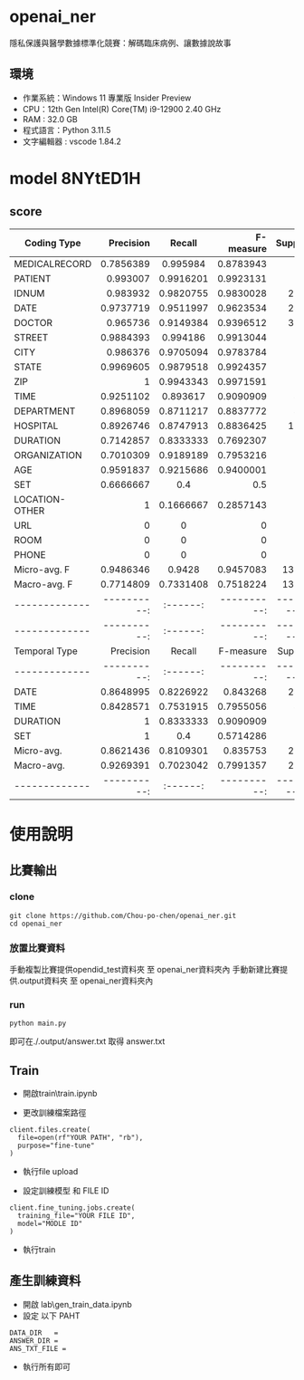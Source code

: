 # openai_ner
隱私保護與醫學數據標準化競賽：解碼臨床病例、讓數據說故事

## 環境
* 作業系統：Windows 11 專業版 Insider Preview
* CPU：12th Gen Intel(R) Core(TM) i9-12900   2.40 GHz
* RAM : 32.0 GB
* 程式語言：Python 3.11.5
* 文字編輯器 : vscode 1.84.2


# model 8NYtED1H
## score 
| Coding Type | Precision | Recall | F-measure | Support |
|-------------|----------:|:------:|----------:|--------:|
| MEDICALRECORD | 0.7856389 | 0.995984 | 0.8783943 | 747 |
| PATIENT | 0.993007 | 0.9916201 | 0.9923131 | 716 |
| IDNUM | 0.983932 | 0.9820755 | 0.9830028 | 2120 |
| DATE | 0.9737719 | 0.9511997 | 0.9623534 | 2459 |
| DOCTOR | 0.965736 | 0.9149384 | 0.9396512 | 3327 |
| STREET | 0.9884393 | 0.994186 | 0.9913044 | 344 |
| CITY | 0.986376 | 0.9705094 | 0.9783784 | 373 |
| STATE | 0.9969605 | 0.9879518 | 0.9924357 | 332 |
| ZIP | 1 | 0.9943343 | 0.9971591 | 353 |
| TIME | 0.9251102 | 0.893617 | 0.9090909 | 470 |
| DEPARTMENT | 0.8968059 | 0.8711217 | 0.8837772 | 419 |
| HOSPITAL | 0.8926746 | 0.8747913 | 0.8836425 | 1198 |
| DURATION | 0.7142857 | 0.8333333 | 0.7692307 | 12 |
| ORGANIZATION | 0.7010309 | 0.9189189 | 0.7953216 | 74 |
| AGE | 0.9591837 | 0.9215686 | 0.9400001 | 51 |
| SET | 0.6666667 | 0.4 | 0.5 | 5 |
| LOCATION-OTHER | 1 | 0.1666667 | 0.2857143 | 6 |
| URL | 0 | 0 | 0 | 0 |
| ROOM | 0 | 0 | 0 | 0 |
| PHONE | 0 | 0 | 0 | 1 |
| Micro-avg. F| 0.9486346 | 0.9428 | 0.9457083 | 13007 |
| Macro-avg. F| 0.7714809 | 0.7331408 | 0.7518224 | 13007 |
|-------------|----------:|:------:|----------:|----------:|
|-------------|----------:|:------:|----------:|----------:|
| Temporal Type | Precision | Recall | F-measure | Support |
|-------------|----------:|:------:|----------:|----------:|
| DATE | 0.8648995 | 0.8226922 | 0.843268 | 2459 |
| TIME | 0.8428571 | 0.7531915 | 0.7955056 | 470 |
| DURATION | 1 | 0.8333333 | 0.9090909 | 12 |
| SET | 1 | 0.4 | 0.5714286 | 5 |
| Micro-avg.| 0.8621436 | 0.8109301 | 0.835753 | 2946 |
| Macro-avg.| 0.9269391 | 0.7023042 | 0.7991357 | 2946 |
|-------------|----------:|:------:|----------:|----------:|


# 使用說明

## 比賽輸出
### clone
```
git clone https://github.com/Chou-po-chen/openai_ner.git
cd openai_ner
```
### 放置比賽資料
手動複製比賽提供opendid_test資料夾 至 openai_ner資料夾內
手動新建比賽提供.output資料夾 至 openai_ner資料夾內


### run
```
python main.py
```
即可在./.output/answer.txt 取得 answer.txt


## Train
* 開啟train\train.ipynb

* 更改訓練檔案路徑
```
client.files.create(
  file=open(rf"YOUR PATH", "rb"),
  purpose="fine-tune"
)
```
* 執行file upload


* 設定訓練模型 和 FILE ID
```
client.fine_tuning.jobs.create(
  training_file="YOUR FILE ID", 
  model="MODLE ID"
)
```
* 執行train


## 產生訓練資料
* 開啟 lab\gen_train_data.ipynb
* 設定 以下 PAHT 
```
DATA_DIR   = 
ANSWER_DIR = 
ANS_TXT_FILE = 
```
* 執行所有即可
